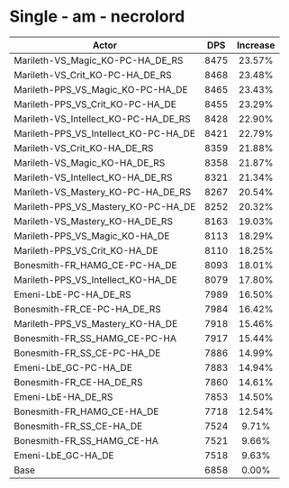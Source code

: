# Single - am - necrolord
| Actor | DPS | Increase |
|---|:---:|:---:|
|Marileth-VS_Magic_KO-PC-HA_DE_RS|8475|23.57%|
|Marileth-VS_Crit_KO-PC-HA_DE_RS|8468|23.48%|
|Marileth-PPS_VS_Magic_KO-PC-HA_DE|8465|23.43%|
|Marileth-PPS_VS_Crit_KO-PC-HA_DE|8455|23.29%|
|Marileth-VS_Intellect_KO-PC-HA_DE_RS|8428|22.90%|
|Marileth-PPS_VS_Intellect_KO-PC-HA_DE|8421|22.79%|
|Marileth-VS_Crit_KO-HA_DE_RS|8359|21.88%|
|Marileth-VS_Magic_KO-HA_DE_RS|8358|21.87%|
|Marileth-VS_Intellect_KO-HA_DE_RS|8321|21.34%|
|Marileth-VS_Mastery_KO-PC-HA_DE_RS|8267|20.54%|
|Marileth-PPS_VS_Mastery_KO-PC-HA_DE|8252|20.32%|
|Marileth-VS_Mastery_KO-HA_DE_RS|8163|19.03%|
|Marileth-PPS_VS_Magic_KO-HA_DE|8113|18.29%|
|Marileth-PPS_VS_Crit_KO-HA_DE|8110|18.25%|
|Bonesmith-FR_HAMG_CE-PC-HA_DE|8093|18.01%|
|Marileth-PPS_VS_Intellect_KO-HA_DE|8079|17.80%|
|Emeni-LbE-PC-HA_DE_RS|7989|16.50%|
|Bonesmith-FR_CE-PC-HA_DE_RS|7984|16.42%|
|Marileth-PPS_VS_Mastery_KO-HA_DE|7918|15.46%|
|Bonesmith-FR_SS_HAMG_CE-PC-HA|7917|15.44%|
|Bonesmith-FR_SS_CE-PC-HA_DE|7886|14.99%|
|Emeni-LbE_GC-PC-HA_DE|7883|14.94%|
|Bonesmith-FR_CE-HA_DE_RS|7860|14.61%|
|Emeni-LbE-HA_DE_RS|7853|14.50%|
|Bonesmith-FR_HAMG_CE-HA_DE|7718|12.54%|
|Bonesmith-FR_SS_CE-HA_DE|7524|9.71%|
|Bonesmith-FR_SS_HAMG_CE-HA|7521|9.66%|
|Emeni-LbE_GC-HA_DE|7518|9.63%|
|Base|6858|0.00%|

